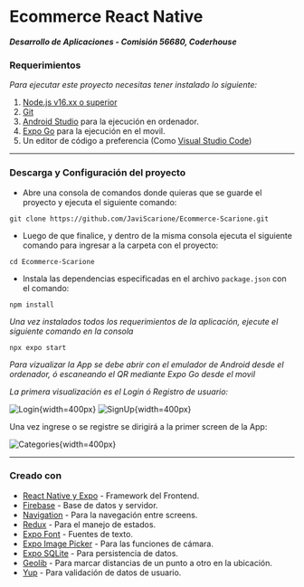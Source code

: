 # Ecommerce React Native

***Desarrollo de Aplicaciones - Comisión 56680, Coderhouse***

### Requerimientos

*Para ejecutar este proyecto necesitas tener instalado lo siguiente:*

1. [Node.js v16.xx o superior](https://nodejs.org/en)
1. [Git](https://git-scm.com/)
2. [Android Studio](https://developer.android.com/studio?hl=es-419) para la ejecución en ordenador.
3. [Expo Go](https://expo.dev/client) para la ejecución en el movil.
3. Un editor de código a preferencia (Como [Visual Studio Code](https://code.visualstudio.com/))

___

### Descarga y Configuración del proyecto

- Abre una consola de comandos donde quieras que se guarde el proyecto y ejecuta el siguiente comando:
```
git clone https://github.com/JaviScarione/Ecommerce-Scarione.git
```

- Luego de que finalice, y dentro de la misma consola ejecuta el siguiente comando para ingresar a la carpeta con el proyecto:
 ```
 cd Ecommerce-Scarione
 ``` 

- Instala las dependencias especificadas en el archivo ```package.json``` con el comando:
```
npm install
```



*Una vez instalados todos los requerimientos de la aplicación, ejecute el siguiente comando en la consola*

```
npx expo start
```
*Para vizualizar la App se debe abrir con el emulador de Android desde el ordenador, ó escaneando el QR mediante Expo Go desde el movil*

*La primera visualización es el Login ó Registro de usuario:*

![Login](https://github.com/JaviScarione/Ecommerce-Scarione/blob/main/assets/login.jpeg?raw=true){width=400px}
![SignUp](https://github.com/JaviScarione/Ecommerce-Scarione/blob/main/assets/signup.jpeg?raw=true){width=400px}

Una vez ingrese o se registre se dirigirá a la primer screen de la App:

![Categories](https://github.com/JaviScarione/Ecommerce-Scarione/blob/main/assets/categories.jpeg?raw=true){width=400px}
___

### Creado con

* [React Native y Expo](https://es.react.dev/) - Framework del Frontend.
* [Firebase](https://firebase.google.com/) - Base de datos y servidor.
* [Navigation](https://reactnavigation.org/) - Para la navegación entre screens.
* [Redux](https://redux.js.org/) - Para el manejo de estados.
* [Expo Font](https://docs.expo.dev/versions/latest/sdk/font/) - Fuentes de texto.
* [Expo Image Picker](https://docs.expo.dev/versions/latest/sdk/imagepicker/) - Para las funciones de cámara.
* [Expo SQLite](https://docs.expo.dev/versions/latest/sdk/sqlite/) - Para persistencia de datos.
* [Geolib](https://www.npmjs.com/package/geolib) - Para marcar distancias de un punto a otro en la ubicación.
* [Yup](https://www.npmjs.com/package/yup) - Para validación de datos de usuario.